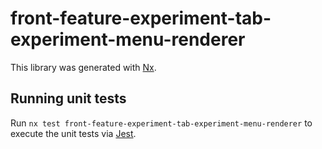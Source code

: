 # front-feature-experiment-tab-experiment-menu-renderer

This library was generated with [Nx](https://nx.dev).

## Running unit tests

Run `nx test front-feature-experiment-tab-experiment-menu-renderer` to execute the unit tests via [Jest](https://jestjs.io).
